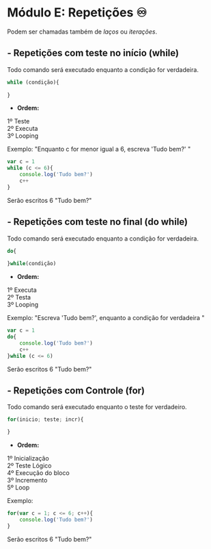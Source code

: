﻿# Módulo E: Repetições :infinity:
Podem ser chamadas também de *laços* ou *iterações*.
## - Repetições com teste no início (while)
Todo comando será executado enquanto a condição for verdadeira.
```javascript 
while (condição){
	
}
```
- **Ordem:**

1º Teste    
2º Executa    
3º Looping    



Exemplo:
"Enquanto c for menor igual a 6, escreva 'Tudo bem?' "
```javascript
var c = 1
while (c <= 6){
	console.log('Tudo bem?')
	c++
}
```
Serão escritos 6 "Tudo bem?"

## - Repetições com teste no final (do while)
Todo comando será executado enquanto a condição for verdadeira.
```javascript
do{
	
}while(condição)
```
- **Ordem:**

1º Executa    
2º Testa    
3º Looping    

Exemplo:
"Escreva 'Tudo bem?', enquanto a condição for verdadeira "
```javascript 
var c = 1
do{
	console.log('Tudo bem?')
	c++
}while (c <= 6)
```
Serão escritos 6 "Tudo bem?"


## - Repetições com Controle (for)
Todo comando será executado enquanto o teste for verdadeiro.
```javascript
for(inicio; teste; incr){

}
```
- **Ordem:**

1º Inicialização     
2º Teste Lógico    
4º Execução do bloco    
3º Incremento    
5º Loop    

Exemplo:
```javascript
for(var c = 1; c <= 6; c++){
	console.log('Tudo bem?')
}
```
Serão escritos 6 "Tudo bem?"


